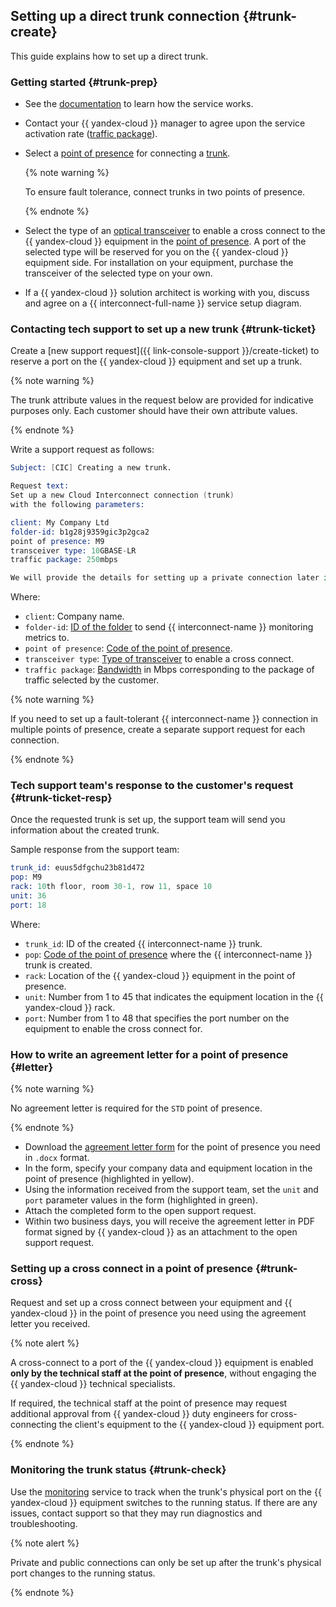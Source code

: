 ## Setting up a direct trunk connection {#trunk-create}

This guide explains how to set up a direct trunk.

### Getting started {#trunk-prep}

* See the [documentation](../../interconnect/concepts/index.md) to learn how the service works.
* Contact your {{ yandex-cloud }} manager to agree upon the service activation rate ([traffic package](../../interconnect/concepts/capacity.md)).
* Select a [point of presence](../../interconnect/concepts/pops.md) for connecting a [trunk](../../interconnect/concepts/trunk.md).

   {% note warning %}

   To ensure fault tolerance, connect trunks in two points of presence.

   {% endnote %}


* Select the type of an [optical transceiver](../../interconnect/concepts/transceivers.md) to enable a cross connect to the {{ yandex-cloud }} equipment in the [point of presence](../../interconnect/concepts/pops.md). A port of the selected type will be reserved for you on the {{ yandex-cloud }} equipment side. For installation on your equipment, purchase the transceiver of the selected type on your own.
* If a {{ yandex-cloud }} solution architect is working with you, discuss and agree on a {{ interconnect-full-name }} service setup diagram.

### Contacting tech support to set up a new trunk {#trunk-ticket}

Create a [new support request]({{ link-console-support }}/create-ticket) to reserve a port on the {{ yandex-cloud }} equipment and set up a trunk.

{% note warning %}

The trunk attribute values in the request below are provided for indicative purposes only. Each customer should have their own attribute values.

{% endnote %}


Write a support request as follows:


```s
Subject: [CIC] Creating a new trunk.

Request text:
Set up a new Cloud Interconnect connection (trunk)
with the following parameters:

client: My Company Ltd
folder-id: b1g28j9359gic3p2gca2
point of presence: M9
transceiver type: 10GBASE-LR
traffic package: 250mbps

We will provide the details for setting up a private connection later in a separate ticket.
```





Where:

* `client`: Company name.
* `folder-id`: [ID of the folder](../../resource-manager/operations/folder/get-id.md) to send {{ interconnect-name }} monitoring metrics to.
* `point of presence`: [Code of the point of presence](../../interconnect/concepts/pops.md).
* `transceiver type`: [Type of transceiver](../../interconnect/concepts/transceivers.md) to enable a cross connect.
* `traffic package`: [Bandwidth](../../interconnect/concepts/capacity.md) in Mbps corresponding to the package of traffic selected by the customer.


{% note warning %}

If you need to set up a fault-tolerant {{ interconnect-name }} connection in multiple points of presence, create a separate support request for each connection.

{% endnote %}



### Tech support team's response to the customer's request {#trunk-ticket-resp}

Once the requested trunk is set up, the support team will send you information about the created trunk.


Sample response from the support team:

```s
trunk_id: euus5dfgchu23b81d472
pop: M9
rack: 10th floor, room 30-1, row 11, space 10
unit: 36
port: 18
```

Where:

* `trunk_id`: ID of the created {{ interconnect-name }} trunk.
* `pop`: [Code of the point of presence](../../interconnect/concepts/pops.md) where the {{ interconnect-name }} trunk is created.
* `rack`: Location of the {{ yandex-cloud }} equipment in the point of presence.
* `unit`: Number from 1 to 45 that indicates the equipment location in the {{ yandex-cloud }} rack.
* `port`: Number from 1 to 48 that specifies the port number on the equipment to enable the cross connect for.






### How to write an agreement letter for a point of presence {#letter}

{% note warning %}

No agreement letter is required for the `STD` point of presence.

{% endnote %}

* Download the [agreement letter form](../../interconnect/concepts/pops.md#letter) for the point of presence you need in `.docx` format.
* In the form, specify your company data and equipment location in the point of presence (highlighted in yellow).
* Using the information received from the support team, set the `unit` and `port` parameter values in the form (highlighted in green).
* Attach the completed form to the open support request.
* Within two business days, you will receive the agreement letter in PDF format signed by {{ yandex-cloud }} as an attachment to the open support request.

### Setting up a cross connect in a point of presence {#trunk-cross}

Request and set up a cross connect between your equipment and {{ yandex-cloud }} in the point of presence you need using the agreement letter you received.

{% note alert %}

A cross-connect to a port of the {{ yandex-cloud }} equipment is enabled **only by the technical staff at the point of presence**, without engaging the {{ yandex-cloud }} technical specialists.

If required, the technical staff at the point of presence may request additional approval from {{ yandex-cloud }} duty engineers for cross-connecting the client's equipment to the {{ yandex-cloud }} equipment port.

{% endnote %}



### Monitoring the trunk status {#trunk-check}

Use the [monitoring](../../interconnect/concepts/monitoring.md#trunk-mon) service to track when the trunk's physical port on the {{ yandex-cloud }} equipment switches to the running status. If there are any issues, contact support so that they may run diagnostics and troubleshooting.

{% note alert %}

Private and public connections can only be set up after the trunk's physical port changes to the running status.

{% endnote %}

